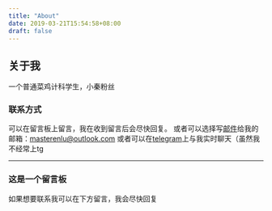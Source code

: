```yaml
---
title: "About"
date: 2019-03-21T15:54:58+08:00
draft: false
---
```


## 关于我

一个普通菜鸡计科学生，小秦粉丝

### 联系方式

可以在留言板上留言，我在收到留言后会尽快回复。
或者可以选择写[邮件](mailto:masterenlu@outlook.com)给我的邮箱：masterenlu@outlook.com
或者可以在[telegram](t.me/masterenlu)上与我实时聊天（虽然我不经常上tg

------

### 这是一个留言板

如果想要联系我可以在下方留言，我会尽快回复

